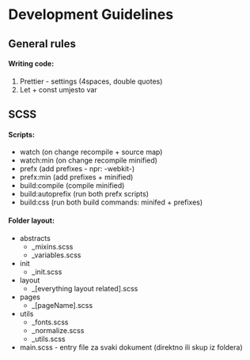 # Development Guidelines

## General rules

#### Writing code:

1. Prettier - settings (4spaces, double quotes)
2. Let + const umjesto var

## SCSS

#### Scripts:

-   watch (on change recompile + source map)
-   watch:min (on change recompile minified)
-   prefx (add prefixes - npr: -webkit-)
-   prefx:min (add prefixes + minified)
-   build:compile (compile minified)
-   build:autoprefix (run both prefx scripts)
-   build:css (run both build commands: minifed + prefixes)

#### Folder layout:

-   abstracts
    -   \_mixins.scss
    -   \_variables.scss
-   init
    -   \_init.scss
-   layout
    -   \_[everything layout related].scss
-   pages
    -   \_[pageName].scss
-   utils
    -   \_fonts.scss
    -   \_normalize.scss
    -   \_utils.scss
-   main.scss - entry file za svaki dokument (direktno ili skup iz foldera)
